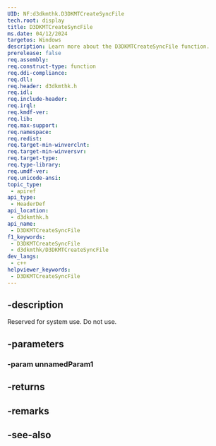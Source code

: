 ```yaml
---
UID: NF:d3dkmthk.D3DKMTCreateSyncFile
tech.root: display
title: D3DKMTCreateSyncFile
ms.date: 04/12/2024
targetos: Windows
description: Learn more about the D3DKMTCreateSyncFile function.
prerelease: false
req.assembly: 
req.construct-type: function
req.ddi-compliance: 
req.dll: 
req.header: d3dkmthk.h
req.idl: 
req.include-header: 
req.irql: 
req.kmdf-ver: 
req.lib: 
req.max-support: 
req.namespace: 
req.redist: 
req.target-min-winverclnt: 
req.target-min-winversvr: 
req.target-type: 
req.type-library: 
req.umdf-ver: 
req.unicode-ansi: 
topic_type:
 - apiref
api_type:
 - HeaderDef
api_location:
 - d3dkmthk.h
api_name:
 - D3DKMTCreateSyncFile
f1_keywords:
 - D3DKMTCreateSyncFile
 - d3dkmthk/D3DKMTCreateSyncFile
dev_langs:
 - c++
helpviewer_keywords:
 - D3DKMTCreateSyncFile
---
```


## -description

Reserved for system use. Do not use.

## -parameters

### -param unnamedParam1

## -returns

## -remarks

## -see-also
